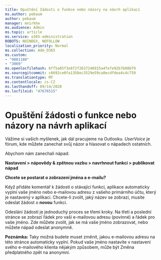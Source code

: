```yaml
---
title: Opuštění žádosti o funkce nebo názory na návrh aplikací
ms.author: pebaum
author: pebaum
manager: mnirkhe
ms.audience: Admin
ms.topic: article
ms.service: o365-administration
ROBOTS: NOINDEX, NOFOLLOW
localization_priority: Normal
ms.collection: Adm_O365
ms.custom:
- "9001108"
- "3069"
ms.openlocfilehash: 6ff5a05f3e8f2f2637248915a4fefe92b7b086f9
ms.sourcegitcommit: c6692ce0fa1358ec3529e59ca0ecdfdea4cdc759
ms.translationtype: MT
ms.contentlocale: cs-CZ
ms.lasthandoff: 09/14/2020
ms.locfileid: "47676515"
---
```

# <a name="leave-a-feature-request-or-feedback-on-app-design"></a>Opuštění žádosti o funkce nebo názory na návrh aplikací

Vážíme si vašich myšlenek, jak dál pracujeme na Outlooku. *UserVoice* je fórum, kde můžete zanechat svůj názor a hlasovat o nápadech ostatních.  

Abychom nám zanechali nápad: 

**Nastavení > nápovědy & zpětnou vazbu > navrhnout funkci > publikovat nápad** 

**Chcete se postarat o zobrazení jména a e-mailu?**

Když přidáte komentář k žádosti o stávající funkci, aplikace automaticky vyplní vaše jméno nebo e-mailovou adresu z vašeho primárního účtu, který je nastavený v aplikaci. Chcete-li zvolit, jaký název se zobrazí, musíte odeslat žádost o **novou** funkci. 

Odeslání žádosti je jednoduchý proces se třemi kroky. Na třetí a poslední stránce se zobrazí řádek pro vaši e-mailovou adresu (povinné) a řádek pro vaše jméno. Zde můžete zvolit, jak se má vaše jméno zobrazovat, nebo můžete nápad odeslat anonymně. 

**Poznámka:** Taky možná budete muset změnit, jakou e-mailovou adresu na této stránce automaticky vyplní. Pokud vaše jméno nastavíte v nastavení svého e-mailového klienta nějakým způsobem, může být Změna předplatného zpět na anonymní. 
